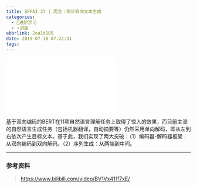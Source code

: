 ```yaml
---
title: SFFAI 37 | 周龙：同步双向文本生成
categories:
  - 🌙进阶学习
  - ⭐讲座
abbrlink: 2ea1d185
date: 2019-07-10 07:22:31
tags:
---
```


<iframe src="//player.bilibili.com/player.html?aid=58601427&bvid=BV1Vx411f7xE&cid=102179308&p=1" scrolling="no" border="0" frameborder="no" framespacing="0" allowfullscreen="true"> </iframe>

基于双向编码的BERT在11项自然语言理解任务上取得了惊人的效果，而目前主流的自然语言生成任务（包括机器翻译，自动摘要等）仍然采用单向解码，即从左到右依次产生目标文本。基于此，我们实现了两大突破：（1）编码器-解码器框架：从双向编码到双向解码。（2）序列生成：从两端到中间。

<!--more-->

***

### 参考资料

> <https://www.bilibili.com/video/BV1Vx411f7xE/>
